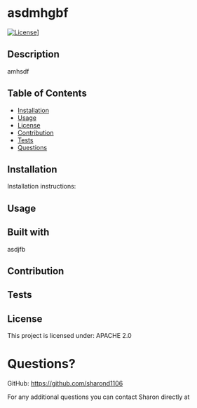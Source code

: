 
  
  # asdmhgbf 
  
  [![License](https://img.shields.io/badge/License-Apache%202.0-blue.svg)](https://opensource.org/licenses/Apache-2.0)]

  ## Description
  amhsdf

  ## Table of Contents

  * [Installation](#Installation)
  * [Usage](#Usage)
  * [License](#License)
  * [Contribution](#Contribution)
  * [Tests](#Tests)
  * [Questions](#Questions)
  
  ## Installation
  Installation instructions: 

  ## Usage 
  

  ## Built with
  asdjfb

  ## Contribution
  

  ## Tests
  

  ## License 
  This project is licensed under:  APACHE 2.0

  # Questions?
  GitHub: https://github.com/sharond1106

  For any additional questions you can contact Sharon directly at <martifnezsharodnrf>
